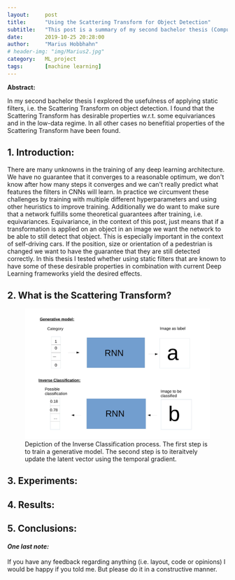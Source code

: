```yaml
---
layout:     post
title:      "Using the Scattering Transform for Object Detection"
subtitle:   "This post is a summary of my second bachelor thesis (Computer Science)"
date:       2019-10-25 20:28:00
author:     "Marius Hobbhahn"
# header-img: "img/Marius2.jpg"
category:   ML_project
tags:       [machine learning]
---
```


**Abstract:** 

In my second bachelor thesis I explored the usefulness of applying static filters, i.e. the Scattering Transform on object detection. I found that the Scattering Transform has desirable properties w.r.t. some equivariances and in the low-data regime. In all other cases no benefitial properties of the Scattering Transform have been found.


## **1. Introduction:**

There are many unknowns in the training of any deep learning architecture. We have no guarantee that it converges to a reasonable optimum, we don't know after how many steps it converges and we can't really predict what features the filters in CNNs will learn. In practice we circumvent these challenges by training with multiple different hyperparameters and using other heuristics to improve training. Additionally we do want to make sure that a network fulfills some theoretical guarantees after training, i.e. equivariances. Equivariance, in the context of this post, just means that if a transformation is applied on an object in an image we want the network to be able to still detect that object. This is especially important in the context of self-driving cars. If the position, size or orientation of a pedestrian is changed we want to have the guarantee that they are still detected correctly. 
In this thesis I tested whether using static filters that are known to have some of these desirable properties in combination with current Deep Learning frameworks yield the desired effects. 


## **2. What is the Scattering Transform?** 


<figure>
  <img src="/img/IC_Bachelor/Gen_IC_figure.jpg" alt="Figure of the Inverse Classification process"/>
  <figcaption>Depiction of the Inverse Classification process. The first step is to train a generative model. The second step is to iteraitvely update the latent vector using the temporal gradient.</figcaption>
</figure>

## **3. Experiments:**


## **4. Results:**




## **5. Conclusions:**



#### ***One last note:***

If you have any feedback regarding anything (i.e. layout, code or opinions) I would be happy if you told me. But please do it in a constructive manner.



